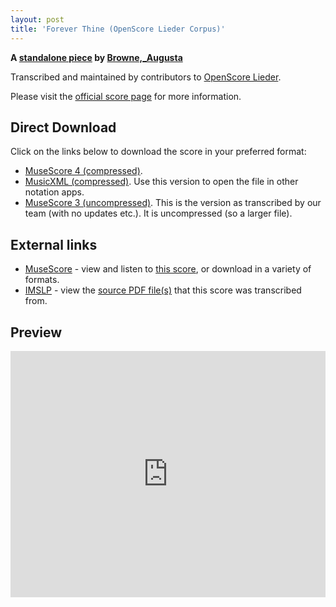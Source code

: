 ```yaml
---
layout: post
title: 'Forever Thine (OpenScore Lieder Corpus)'
---
```


__A [standalone piece](https://fourscoreandmore.org/openscore/lieder/Browne,_Augusta/_/) by [Browne,_Augusta](https://fourscoreandmore.org/openscore/lieder/Browne,_Augusta)__

Transcribed and maintained by contributors to [OpenScore Lieder].

Please visit the [official score page] for more information.

[official score page]: https://musescore.com/openscore-lieder-corpus/scores/6588872
[OpenScore Lieder]: https://musescore.com/openscore-lieder-corpus

## Direct Download

Click on the links below to download the score in your preferred format:
- [MuseScore 4 (compressed)](https://fourscoreandmore.org/openscore/lieder/Browne,_Augusta/_/Forever_Thine.mscz).
- [MusicXML (compressed)](https://fourscoreandmore.org/openscore/lieder/Browne,_Augusta/_/Forever_Thine.mxl). Use this version to open the file in other notation apps.
- [MuseScore 3 (uncompressed)](https://raw.githubusercontent.com/OpenScore/Lieder/refs/heads/main/scores/Browne,_Augusta/_/Forever_Thine/lc6588872.mscx). This is the version as transcribed by our team (with no updates etc.). It is uncompressed (so a larger file).

## External links

- [MuseScore] - view and listen to [this score][MuseScore], or download in a variety of formats.
- [IMSLP] - view the [source PDF file(s)][IMSLP] that this score was transcribed from.

[MuseScore]: https://musescore.com/score/6588872
[IMSLP]: https://imslp.org/wiki/Special:ReverseLookup/191749

## Preview

<iframe width="100%" height="394" src="https://musescore.com/openscore-lieder-corpus/scores/6588872/embed" frameborder="0" allowfullscreen allow="autoplay; fullscreen"></iframe>

